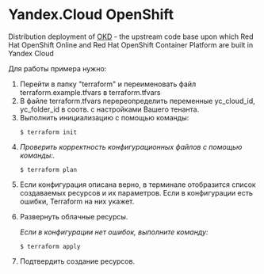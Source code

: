 # Yandex.Cloud OpenShift
Distribution deployment of <a href='https://docs.okd.io/'>OKD</a> - the upstream code base upon which Red Hat OpenShift Online and Red Hat OpenShift Container Platform are built in Yandex Cloud

Для работы примера нужно:
<ol>
  <li>Перейти в папку "terraform" и переименовать файл terraform.example.tfvars в terraform.tfvars</li>
  <li>В файле terraform.tfvars перереопределить переменные yc_cloud_id, yc_folder_id в соотв. с настройками Вашего тенанта.</li>
<li>Выполнить инициализацию с помощью команды:
<pre><code>$ terraform init
</code></pre>
</li>
<li>
<p><em>Проверить корректность конфигурационных файлов с помощью команды:.</em></p>
<pre><code>$ terraform plan
</code></pre>
</li>
<li>
<p>Если конфигурация описана верно, в терминале отобразится список создаваемых ресурсов и их параметров.
  Если в конфигурации есть ошибки, Terraform на них укажет.</p>
</li>
<li><p>Развернуть облачные ресурсы.</p>
  <div><em> Если в конфигурации нет ошибок, выполните команду:</em></div>
<pre><code>$ terraform apply
</code></pre>
</li>
<li>Подтвердить создание ресурсов.</li>
</ol>
